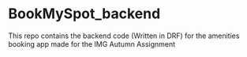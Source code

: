 # BookMySpot_backend
This repo contains the backend code (Written in DRF) for the amenities booking app made for the IMG Autumn Assignment